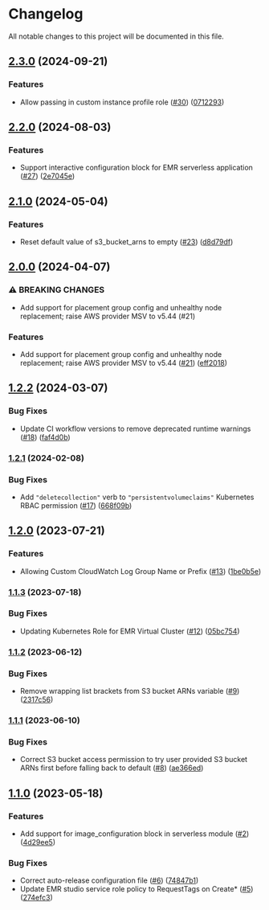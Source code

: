 # Changelog

All notable changes to this project will be documented in this file.

## [2.3.0](https://github.com/terraform-aws-modules/terraform-aws-emr/compare/v2.2.0...v2.3.0) (2024-09-21)


### Features

* Allow passing in custom instance profile role ([#30](https://github.com/terraform-aws-modules/terraform-aws-emr/issues/30)) ([0712293](https://github.com/terraform-aws-modules/terraform-aws-emr/commit/0712293bce835f099d5bc43e45320bc23eb5eacd))

## [2.2.0](https://github.com/terraform-aws-modules/terraform-aws-emr/compare/v2.1.0...v2.2.0) (2024-08-03)


### Features

* Support interactive configuration block for EMR serverless application ([#27](https://github.com/terraform-aws-modules/terraform-aws-emr/issues/27)) ([2e7045e](https://github.com/terraform-aws-modules/terraform-aws-emr/commit/2e7045e99ee36bb93be4036388f01bbf4fcdbcdd))

## [2.1.0](https://github.com/terraform-aws-modules/terraform-aws-emr/compare/v2.0.0...v2.1.0) (2024-05-04)


### Features

* Reset default value of s3_bucket_arns to empty ([#23](https://github.com/terraform-aws-modules/terraform-aws-emr/issues/23)) ([d8d79df](https://github.com/terraform-aws-modules/terraform-aws-emr/commit/d8d79df4dfe1c590c369ebb939a9e262de6cd42a))

## [2.0.0](https://github.com/terraform-aws-modules/terraform-aws-emr/compare/v1.2.2...v2.0.0) (2024-04-07)


### ⚠ BREAKING CHANGES

* Add support for placement group config and unhealthy node replacement; raise AWS provider MSV to v5.44 (#21)

### Features

* Add support for placement group config and unhealthy node replacement; raise AWS provider MSV to v5.44 ([#21](https://github.com/terraform-aws-modules/terraform-aws-emr/issues/21)) ([eff2018](https://github.com/terraform-aws-modules/terraform-aws-emr/commit/eff2018e7aeffdd260c21b9251275fa8342c34de))

## [1.2.2](https://github.com/terraform-aws-modules/terraform-aws-emr/compare/v1.2.1...v1.2.2) (2024-03-07)


### Bug Fixes

* Update CI workflow versions to remove deprecated runtime warnings ([#18](https://github.com/terraform-aws-modules/terraform-aws-emr/issues/18)) ([faf4d0b](https://github.com/terraform-aws-modules/terraform-aws-emr/commit/faf4d0bfc218bc70d2124bed5e52780bb0856c2d))

### [1.2.1](https://github.com/terraform-aws-modules/terraform-aws-emr/compare/v1.2.0...v1.2.1) (2024-02-08)


### Bug Fixes

* Add `"deletecollection"` verb to `"persistentvolumeclaims"` Kubernetes RBAC permission ([#17](https://github.com/terraform-aws-modules/terraform-aws-emr/issues/17)) ([668f09b](https://github.com/terraform-aws-modules/terraform-aws-emr/commit/668f09bcb2eb3dbac1be59648f00a4a7acbf832f))

## [1.2.0](https://github.com/terraform-aws-modules/terraform-aws-emr/compare/v1.1.3...v1.2.0) (2023-07-21)


### Features

* Allowing Custom CloudWatch Log Group Name or Prefix ([#13](https://github.com/terraform-aws-modules/terraform-aws-emr/issues/13)) ([1be0b5e](https://github.com/terraform-aws-modules/terraform-aws-emr/commit/1be0b5e325f6ac458773c7eddc469397b57795a5))

### [1.1.3](https://github.com/terraform-aws-modules/terraform-aws-emr/compare/v1.1.2...v1.1.3) (2023-07-18)


### Bug Fixes

* Updating Kubernetes Role for EMR Virtual Cluster ([#12](https://github.com/terraform-aws-modules/terraform-aws-emr/issues/12)) ([05bc754](https://github.com/terraform-aws-modules/terraform-aws-emr/commit/05bc754beddd0156271f05ccfd8702b9a6ba07b2))

### [1.1.2](https://github.com/terraform-aws-modules/terraform-aws-emr/compare/v1.1.1...v1.1.2) (2023-06-12)


### Bug Fixes

* Remove wrapping list brackets from S3 bucket ARNs variable ([#9](https://github.com/terraform-aws-modules/terraform-aws-emr/issues/9)) ([2317c56](https://github.com/terraform-aws-modules/terraform-aws-emr/commit/2317c56f9b6715224af6eba4e7fe54ec0f0d4217))

### [1.1.1](https://github.com/terraform-aws-modules/terraform-aws-emr/compare/v1.1.0...v1.1.1) (2023-06-10)


### Bug Fixes

* Correct S3 bucket access permission to try user provided S3 bucket ARNs first before falling back to default ([#8](https://github.com/terraform-aws-modules/terraform-aws-emr/issues/8)) ([ae366ed](https://github.com/terraform-aws-modules/terraform-aws-emr/commit/ae366ed81939a06a00c843edbf01097edee2353a))

## [1.1.0](https://github.com/terraform-aws-modules/terraform-aws-emr/compare/v1.0.0...v1.1.0) (2023-05-18)


### Features

* Add support for image_configuration block in serverless module ([#2](https://github.com/terraform-aws-modules/terraform-aws-emr/issues/2)) ([4d29ee5](https://github.com/terraform-aws-modules/terraform-aws-emr/commit/4d29ee518322bffe48a3bc6fb096b3fe929b4eb0))


### Bug Fixes

* Correct auto-release configuration file ([#6](https://github.com/terraform-aws-modules/terraform-aws-emr/issues/6)) ([74847b1](https://github.com/terraform-aws-modules/terraform-aws-emr/commit/74847b1dce3058d43e0a50affcf03fefee06a236))
* Update EMR studio service role policy to RequestTags on Create* ([#5](https://github.com/terraform-aws-modules/terraform-aws-emr/issues/5)) ([274efc3](https://github.com/terraform-aws-modules/terraform-aws-emr/commit/274efc33cb7b251778019a66e9eed62b58722c8b))
